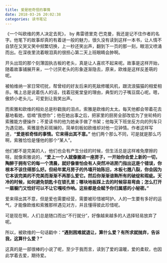 ```yaml
---
title: 爱是桩奇怪的事情
date: 2018-03-26 20:02:38
categories: 读书笔记
---
```

 《一个叫欧维的男人决定去死》， by 弗雷德里克·巴克曼，我还是记不住作者的名字。他笔下的故事却真的有着谜一般的魅力，很久没有读到这样一本书，让人情不自禁在又哭又笑中频繁切换，上一秒还笑出声，翻到下一页的那一刻，眼泪又喷涌而出。在深夜里流着眼泪真的很担心第二天上班眼睛会肿啊。

开头出现的那个刻薄固执古板的老头，真是让人喜欢不起来呢。故事是这样开始，随着故事铺展开来，一个讨厌老头的形象逐渐隐去，原来，欧维是这样反差萌的呢。

<!--more-->
被帕维纳一家日常叨扰，帮曾经的好友后来的死敌修暖风机，跟流浪猫猫的相爱相杀。嘴上总是说着伤人的话，找着冠冕堂皇的理由，典型的刀子嘴豆腐心呢。嗯，傲娇小老头儿。可爱到让我笑出声。

而索雅和欧维的相处总是秒戳我的泪点。索雅是欧维的太太。每天他都会带着花去墓地看她，低喃“我想你”；他在她出事之后，把家里的厨房全部改低为了坐轮椅的索雅能方便操作；不爱读书的他为她亲手做了书架；他每天下班坐反方向的列车只为遇见她。索雅是色彩斑斓的，简单刻板如欧维却对他一见钟情。作者这样写道，**“爱是桩奇怪的事情。它来得出其不意。”** 他们两个那么不同，可是就是那么巧啊，索雅恰恰是懂他的那个“某人”。

他们都不是完美的人，他们也会有产生分歧的时候，但生活总是这样难免摩擦的呀。就像索雅说的，**“爱上一个人就像搬进一座房子，一开始你会爱上新的一切，陶醉于拥有它的每一个清晨，就好像害怕会有人突然冲进房门指出这是个错误，你根本不该住得那么好。但经年累月房子的外墙开始陈旧，木板七翘八裂，你会因为它本该完美的不完美而渐渐不再那么爱它。然后你渐渐谙熟所有的破绽和瑕疵。天冷的时候，如何避免钥匙卡在锁孔里；哪块地板踩上去的时候容易弯曲；怎么打开一扇橱门又恰好可以不让它嘎吱作响。这些都是会赋予你归属感的小秘密。”**

爱来得出其不意，但是爱也需要经营，需要被珍惜被呵护。人的一生要有多好的运气，才能像欧维和索雅那样遇见对方，并且懂得彼此珍惜呢。

可是现在啊，人们总是随口而出“不行就分”，好像越来越多的人选择轻易放弃了呢。

所以，被欧维的一句话戳中：**“遇到困难就退让，算什么爱？有所求就抛弃，告诉我，这算什么爱？”**

这真的是一部很棒的小说了呢，至少于我而言，读到了爱的温暖，爱的柔软，也因此学着去爱，期待爱。
